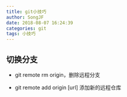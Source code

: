 ```yaml
---
title: git小技巧
author: SongJF
date: 2018-08-07 16:24:39
categories: git
tags: 小技巧
---
```



## 切换分支

- git remote rm origin，删除远程分支

- git remote add origin [url] 添加新的远程仓库